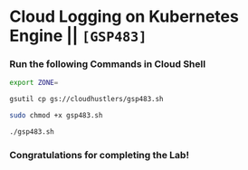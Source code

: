 # Cloud Logging on Kubernetes Engine || `[GSP483]`

### Run the following Commands in Cloud Shell

```bash
export ZONE=
```

```bash
gsutil cp gs://cloudhustlers/gsp483.sh

sudo chmod +x gsp483.sh

./gsp483.sh
```

### Congratulations for completing the Lab!